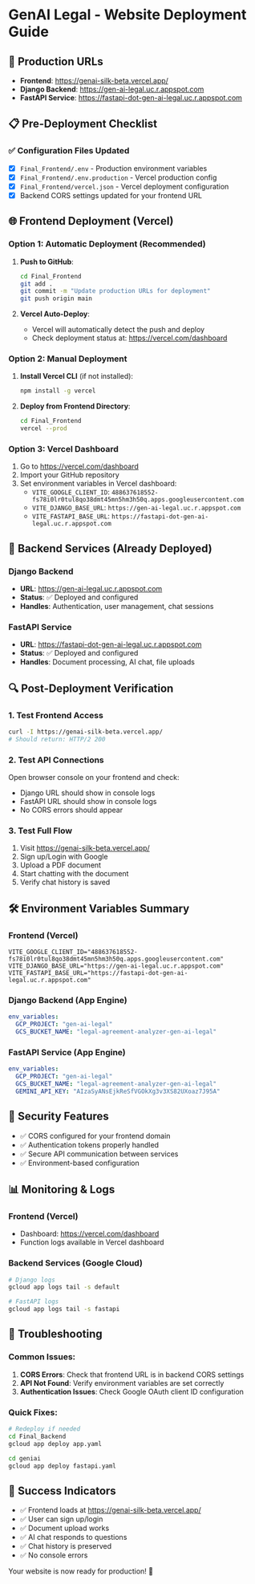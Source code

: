 # GenAI Legal - Website Deployment Guide

## 🚀 Production URLs
- **Frontend**: https://genai-silk-beta.vercel.app/
- **Django Backend**: https://gen-ai-legal.uc.r.appspot.com
- **FastAPI Service**: https://fastapi-dot-gen-ai-legal.uc.r.appspot.com

## 📋 Pre-Deployment Checklist

### ✅ Configuration Files Updated
- [x] `Final_Frontend/.env` - Production environment variables
- [x] `Final_Frontend/.env.production` - Vercel production config
- [x] `Final_Frontend/vercel.json` - Vercel deployment configuration
- [x] Backend CORS settings updated for your frontend URL

## 🌐 Frontend Deployment (Vercel)

### Option 1: Automatic Deployment (Recommended)
1. **Push to GitHub**:
   ```bash
   cd Final_Frontend
   git add .
   git commit -m "Update production URLs for deployment"
   git push origin main
   ```

2. **Vercel Auto-Deploy**:
   - Vercel will automatically detect the push and deploy
   - Check deployment status at: https://vercel.com/dashboard

### Option 2: Manual Deployment
1. **Install Vercel CLI** (if not installed):
   ```bash
   npm install -g vercel
   ```

2. **Deploy from Frontend Directory**:
   ```bash
   cd Final_Frontend
   vercel --prod
   ```

### Option 3: Vercel Dashboard
1. Go to https://vercel.com/dashboard
2. Import your GitHub repository
3. Set environment variables in Vercel dashboard:
   - `VITE_GOOGLE_CLIENT_ID`: `488637618552-fs78i0lr0tul8qo38dmt45mn5hm3h50q.apps.googleusercontent.com`
   - `VITE_DJANGO_BASE_URL`: `https://gen-ai-legal.uc.r.appspot.com`
   - `VITE_FASTAPI_BASE_URL`: `https://fastapi-dot-gen-ai-legal.uc.r.appspot.com`

## 🔧 Backend Services (Already Deployed)

### Django Backend
- **URL**: https://gen-ai-legal.uc.r.appspot.com
- **Status**: ✅ Deployed and configured
- **Handles**: Authentication, user management, chat sessions

### FastAPI Service  
- **URL**: https://fastapi-dot-gen-ai-legal.uc.r.appspot.com
- **Status**: ✅ Deployed and configured
- **Handles**: Document processing, AI chat, file uploads

## 🔍 Post-Deployment Verification

### 1. Test Frontend Access
```bash
curl -I https://genai-silk-beta.vercel.app/
# Should return: HTTP/2 200
```

### 2. Test API Connections
Open browser console on your frontend and check:
- Django URL should show in console logs
- FastAPI URL should show in console logs
- No CORS errors should appear

### 3. Test Full Flow
1. Visit https://genai-silk-beta.vercel.app/
2. Sign up/Login with Google
3. Upload a PDF document
4. Start chatting with the document
5. Verify chat history is saved

## 🛠 Environment Variables Summary

### Frontend (Vercel)
```env
VITE_GOOGLE_CLIENT_ID="488637618552-fs78i0lr0tul8qo38dmt45mn5hm3h50q.apps.googleusercontent.com"
VITE_DJANGO_BASE_URL="https://gen-ai-legal.uc.r.appspot.com"
VITE_FASTAPI_BASE_URL="https://fastapi-dot-gen-ai-legal.uc.r.appspot.com"
```

### Django Backend (App Engine)
```yaml
env_variables:
  GCP_PROJECT: "gen-ai-legal"
  GCS_BUCKET_NAME: "legal-agreement-analyzer-gen-ai-legal"
```

### FastAPI Service (App Engine)
```yaml
env_variables:
  GCP_PROJECT: "gen-ai-legal"
  GCS_BUCKET_NAME: "legal-agreement-analyzer-gen-ai-legal"
  GEMINI_API_KEY: "AIzaSyANsEjkReSfVGOkXg3v3XS82UXoaz7J95A"
```

## 🔐 Security Features
- ✅ CORS configured for your frontend domain
- ✅ Authentication tokens properly handled
- ✅ Secure API communication between services
- ✅ Environment-based configuration

## 📊 Monitoring & Logs

### Frontend (Vercel)
- Dashboard: https://vercel.com/dashboard
- Function logs available in Vercel dashboard

### Backend Services (Google Cloud)
```bash
# Django logs
gcloud app logs tail -s default

# FastAPI logs  
gcloud app logs tail -s fastapi
```

## 🚨 Troubleshooting

### Common Issues:
1. **CORS Errors**: Check that frontend URL is in backend CORS settings
2. **API Not Found**: Verify environment variables are set correctly
3. **Authentication Issues**: Check Google OAuth client ID configuration

### Quick Fixes:
```bash
# Redeploy if needed
cd Final_Backend
gcloud app deploy app.yaml

cd geniai  
gcloud app deploy fastapi.yaml
```

## 🎉 Success Indicators
- ✅ Frontend loads at https://genai-silk-beta.vercel.app/
- ✅ User can sign up/login
- ✅ Document upload works
- ✅ AI chat responds to questions
- ✅ Chat history is preserved
- ✅ No console errors

Your website is now ready for production! 🚀